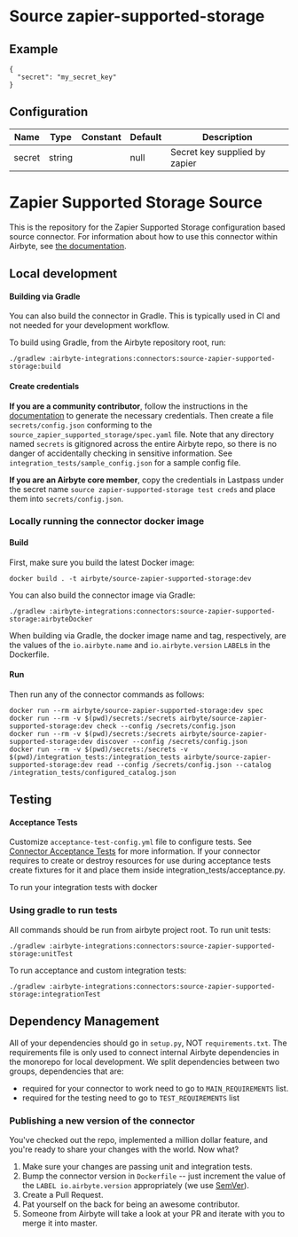 # Source zapier-supported-storage

## Example
```
{
  "secret": "my_secret_key"
}
```

## Configuration
| Name | Type | Constant | Default | Description |
| --- | --- | --- | --- | --- |
|secret |string||null|Secret key supplied by zapier|

# Zapier Supported Storage Source

This is the repository for the Zapier Supported Storage configuration based source connector.
For information about how to use this connector within Airbyte, see [the documentation](https://docs.airbyte.io/integrations/sources/zapier-supported-storage).

## Local development

#### Building via Gradle
You can also build the connector in Gradle. This is typically used in CI and not needed for your development workflow.

To build using Gradle, from the Airbyte repository root, run:
```
./gradlew :airbyte-integrations:connectors:source-zapier-supported-storage:build
```

#### Create credentials
**If you are a community contributor**, follow the instructions in the [documentation](https://docs.airbyte.io/integrations/sources/zapier-supported-storage)
to generate the necessary credentials. Then create a file `secrets/config.json` conforming to the `source_zapier_supported_storage/spec.yaml` file.
Note that any directory named `secrets` is gitignored across the entire Airbyte repo, so there is no danger of accidentally checking in sensitive information.
See `integration_tests/sample_config.json` for a sample config file.

**If you are an Airbyte core member**, copy the credentials in Lastpass under the secret name `source zapier-supported-storage test creds`
and place them into `secrets/config.json`.

### Locally running the connector docker image

#### Build
First, make sure you build the latest Docker image:
```
docker build . -t airbyte/source-zapier-supported-storage:dev
```

You can also build the connector image via Gradle:
```
./gradlew :airbyte-integrations:connectors:source-zapier-supported-storage:airbyteDocker
```
When building via Gradle, the docker image name and tag, respectively, are the values of the `io.airbyte.name` and `io.airbyte.version` `LABEL`s in
the Dockerfile.

#### Run
Then run any of the connector commands as follows:
```
docker run --rm airbyte/source-zapier-supported-storage:dev spec
docker run --rm -v $(pwd)/secrets:/secrets airbyte/source-zapier-supported-storage:dev check --config /secrets/config.json
docker run --rm -v $(pwd)/secrets:/secrets airbyte/source-zapier-supported-storage:dev discover --config /secrets/config.json
docker run --rm -v $(pwd)/secrets:/secrets -v $(pwd)/integration_tests:/integration_tests airbyte/source-zapier-supported-storage:dev read --config /secrets/config.json --catalog /integration_tests/configured_catalog.json
```
## Testing

#### Acceptance Tests
Customize `acceptance-test-config.yml` file to configure tests. See [Connector Acceptance Tests](https://docs.airbyte.io/connector-development/testing-connectors/connector-acceptance-tests-reference) for more information.
If your connector requires to create or destroy resources for use during acceptance tests create fixtures for it and place them inside integration_tests/acceptance.py.

To run your integration tests with docker

### Using gradle to run tests
All commands should be run from airbyte project root.
To run unit tests:
```
./gradlew :airbyte-integrations:connectors:source-zapier-supported-storage:unitTest
```
To run acceptance and custom integration tests:
```
./gradlew :airbyte-integrations:connectors:source-zapier-supported-storage:integrationTest
```

## Dependency Management
All of your dependencies should go in `setup.py`, NOT `requirements.txt`. The requirements file is only used to connect internal Airbyte dependencies in the monorepo for local development.
We split dependencies between two groups, dependencies that are:
* required for your connector to work need to go to `MAIN_REQUIREMENTS` list.
* required for the testing need to go to `TEST_REQUIREMENTS` list

### Publishing a new version of the connector
You've checked out the repo, implemented a million dollar feature, and you're ready to share your changes with the world. Now what?
1. Make sure your changes are passing unit and integration tests.
1. Bump the connector version in `Dockerfile` -- just increment the value of the `LABEL io.airbyte.version` appropriately (we use [SemVer](https://semver.org/)).
1. Create a Pull Request.
1. Pat yourself on the back for being an awesome contributor.
1. Someone from Airbyte will take a look at your PR and iterate with you to merge it into master.
